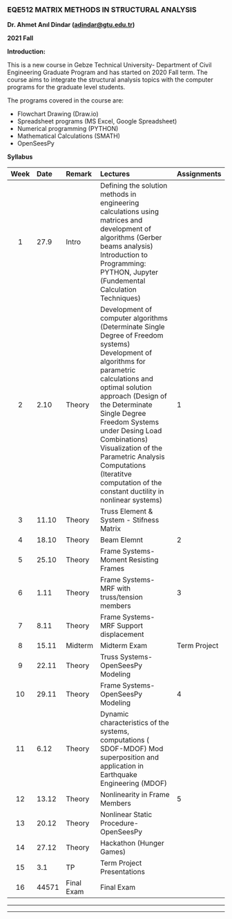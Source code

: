 ### EQE512 MATRIX METHODS IN STRUCTURAL ANALYSIS ###

**Dr. Ahmet Anıl Dindar (adindar@gtu.edu.tr)** 

**2021 Fall**

**Introduction:**

This is a new course in Gebze Technical University- Department of Civil Engineering Graduate Program and has started on 2020 Fall term. The course aims to integrate the structural analysis topics with the computer programs for the graduate level students. 

The programs covered in the course are:
- Flowchart Drawing (Draw.io)
- Spreadsheet programs (MS Excel, Google Spreadsheet)
- Numerical programming (PYTHON)
- Mathematical Calculations (SMATH)
- OpenSeesPy


**Syllabus**

|Week|	Date|	Remark|	Lectures|	Assignments|
|:---:|:---|:---|:---|:---|
|1|27.9|Intro|Defining the solution methods in engineering calculations using matrices and development of algorithms (Gerber beams analysis) Introduction to Programming:  PYTHON, Jupyter (Fundemental Calculation Techniques)|
|2|2.10|Theory|Development of computer algorithms (Determinate Single Degree of Freedom systems) Development of algorithms for parametric calculations and optimal solution approach (Design of the Determinate Single Degree Freedom Systems under Desing Load Combinations) Visualization of the Parametric Analysis Computations (Iteratitve computation of the constant ductility in nonlinear systems)|1|
|3|11.10|Theory|Truss Element & System - Stifness Matrix||
|4|18.10|Theory|Beam Elemnt|2|
|5|25.10|Theory|Frame Systems- Moment Resisting Frames||
|6|1.11|Theory|Frame Systems- MRF with truss/tension members|3|
|7|8.11|Theory|Frame Systems- MRF Support displacement||
|8|15.11|Midterm|Midterm Exam|Term Project|
|9|22.11|Theory|Truss Systems- OpenSeesPy Modeling||
|10|29.11|Theory|Frame Systems- OpenSeesPy Modeling|4|
|11|6.12|Theory|Dynamic characteristics of the systems, computations ( SDOF-MDOF) Mod superposition and application in Earthquake Engineering (MDOF)||
|12|13.12|Theory|Nonlinearity in Frame Members|5|
|13|20.12|Theory|Nonlinear Static Procedure- OpenSeesPy||
|14|27.12|Theory|Hackathon (Hunger Games)||
|15|3.1|TP|Term Project Presentations||
|16|44571|Final Exam|Final Exam|| The codes will be available in this repository in the upcoming weeks.

---
---
